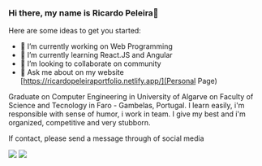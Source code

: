 ### Hi there, my name is Ricardo Peleira👋


Here are some ideas to get you started:

- 🔭 I’m currently working on Web Programming
- 🌱 I’m currently learning React.JS and Angular
- 👯 I’m looking to collaborate on community 
- 💬 Ask me about on my website [https://ricardopeleiraportfolio.netlify.app/](Personal Page)

Graduate on Computer Engineering in University of Algarve on Faculty of Science and Tecnology in Faro - Gambelas, Portugal. I learn easily, i'm responsible with sense of humor, i work in team. I give my best and i'm organized, competitive and very stubborn. 

If contact, please send a message through of social media

 <div>
  <a href = "mailto: ricardopeleira16@gmail.com"><img src="https://img.shields.io/badge/-Gmail-%23EA4335?style=for-the-badge&logo=gmail&logoColor=white" target="_blank"></a>
  <a href="https://www.linkedin.com/in/ricardo-peleira-0a73b483/" target="_blank"><img src="https://img.shields.io/badge/-LinkedIn-%230077B5?style=for-the-badge&logo=linkedin&logoColor=white" target="_blank"></a>
</div>
